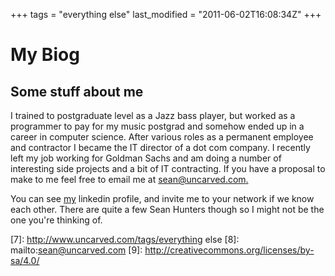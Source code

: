 +++
tags = "everything else"
last_modified = "2011-06-02T16:08:34Z"
+++
# My Biog

## Some stuff about me

I trained to postgraduate level as a Jazz bass player, but worked as a
programmer to pay for my music postgrad and somehow ended up in a
career in computer science. After various roles as a permanent employee
and contractor I became the IT director of a dot com company. I
recently left my job working for Goldman Sachs and am doing a number of
interesting side projects and a bit of IT contracting. If you have a
proposal to make to me feel free to email me at [sean@uncarved.com.][5]

You can see [my][6] linkedin profile, and invite me to your network if we
know each other. There are quite a few Sean Hunters though so I might
not be the one you're thinking of.

[1]: http://www.uncarved.com/articles/biog
[2]: http://www.uncarved.com/
[3]: http://www.uncarved.com/articles/contact
[4]: http://www.uncarved.com/login/
[5]: mailto:sean@uncarved.com
[6]: http://www.linkedin.com/pub/sean-hunter/b/358/548
[7]: http://www.uncarved.com/tags/everything else
[8]: mailto:sean@uncarved.com
[9]: http://creativecommons.org/licenses/by-sa/4.0/
